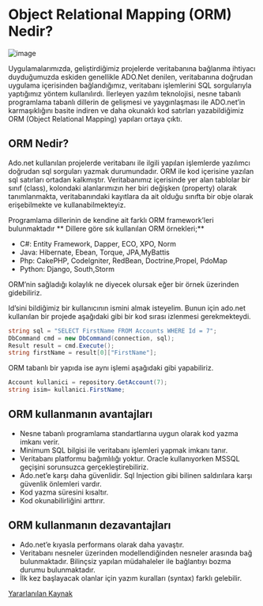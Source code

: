 # Object Relational Mapping (ORM) Nedir?

  ![image](https://user-images.githubusercontent.com/39422788/226524195-b09da96f-8b02-4ffa-8e11-8823d0873373.png)
  
  Uygulamalarımızda, geliştirdiğimiz projelerde veritabanına bağlanma ihtiyacı duyduğumuzda eskiden genellikle 
  ADO.Net denilen, veritabanına doğrudan uygulama içerisinden bağlandığımız, veritabanı işlemlerini SQL 
  sorgularıyla yaptığımız yöntem kullanılırdı. İlerleyen yazılım teknolojisi, nesne tabanlı programlama tabanlı 
  dillerin de gelişmesi ve yaygınlaşması ile ADO.net’in karmaşıklığını basite indiren ve daha okunaklı kod satırları 
  yazabildiğimiz ORM (Object Relational Mapping) yapıları ortaya çıktı.
  
  ## ORM Nedir?
  
   Ado.net kullanılan projelerde veritabanı ile ilgili yapılan işlemlerde yazılımcı doğrudan sql 
   sorguları yazmak durumundadır. ORM ile kod içerisine yazılan sql satırları ortadan kalkmıştır. 
   Veritabanımız içerisinde yer alan tablolar bir sınıf (class), kolondaki alanlarımızın her biri 
   değişken (property) olarak tanımlanmakta, veritabanındaki kayıtlara da ait olduğu sınıfta bir obje olarak 
   erişebilmekte ve kullanabilmekteyiz.
     
   Programlama dillerinin de kendine ait farklı ORM framework’leri bulunmaktadır
   ** Dillere göre sık kullanılan ORM örnekleri;**

- C#: Entity Framework,  Dapper, ECO, XPO, Norm
- Java: Hibernate, Ebean, Torque, JPA,MyBattis
- Php: CakePHP, Codelgniter, RedBean, Doctrine,Propel, PdoMap
- Python: Django, South,Storm

 ORM’nin sağladığı kolaylık ne diyecek olursak eğer bir örnek üzerinden gidebiliriz.

 Id’sini bildiğimiz bir kullanıcının ismini almak isteyelim. Bunun için ado.net kullanılan bir projede aşağıdaki gibi bir kod sırası izlenmesi gerekmekteydi.
       
 ```C#
string sql = "SELECT FirstName FROM Accounts WHERE Id = 7";
DbCommand cmd = new DbCommand(connection, sql);
Result result = cmd.Execute();
string firstName = result[0]["FirstName"];
```

 ORM tabanlı bir yapıda ise aynı işlemi aşağıdaki gibi yapabiliriz.
```C#
Account kullanici = repository.GetAccount(7);
string isim= kullanici.FirstName;
```

## ORM kullanmanın avantajları
- Nesne tabanlı programlama standartlarına uygun olarak kod yazma imkanı verir.
- Minimum SQL bilgisi ile veritabanı işlemleri yapmak imkanı tanır.
- Veritabanı platformu bağımlılığı yoktur. Oracle kullanıyorken MSSQL geçişini sorunsuzca gerçekleştirebiliriz.
- Ado.net’e karşı daha güvenlidir. Sql Injection gibi bilinen saldırılara karşı güvenlik önlemleri vardır.
- Kod yazma süresini kısaltır.
- Kod okunabilirliğini arttırır.

## ORM kullanmanın dezavantajları
- Ado.net’e kıyasla performans olarak daha yavaştır.
- Veritabanı nesneler üzerinden modellendiğinden nesneler arasında bağ bulunmaktadır. Bilinçsiz yapılan müdahaleler ile bağlantıyı bozma durumu bulunmaktadır.
- İlk kez başlayacak olanlar için yazım kuralları (syntax) farklı gelebilir.

[Yararlanılan Kaynak](https://caylakyazilimci.com/post/object-relational-mapping-orm-nedir)
 
 
